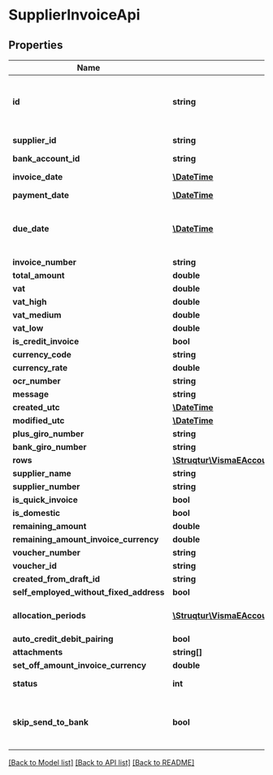 # SupplierInvoiceApi

## Properties
Name | Type | Description | Notes
------------ | ------------- | ------------- | -------------
**id** | **string** | Purpose: This is automatically generated by eAccounting upon creation | [optional] 
**supplier_id** | **string** | Source: Get from /v2/suppliers. | 
**bank_account_id** | **string** |  | [optional] 
**invoice_date** | [**\DateTime**](\DateTime.md) | Format: YYYY-MM-DD | [optional] 
**payment_date** | [**\DateTime**](\DateTime.md) |  | [optional] 
**due_date** | [**\DateTime**](\DateTime.md) | Format: YYYY-MM-DD. Default: Date based on the supplier&#39;s terms of payment | [optional] 
**invoice_number** | **string** |  | 
**total_amount** | **double** |  | 
**vat** | **double** |  | [optional] 
**vat_high** | **double** | Only for Norway | [optional] 
**vat_medium** | **double** | Only for Norway | [optional] 
**vat_low** | **double** | Only for Norway | [optional] 
**is_credit_invoice** | **bool** |  | [optional] 
**currency_code** | **string** |  | [optional] 
**currency_rate** | **double** |  | [optional] 
**ocr_number** | **string** |  | [optional] 
**message** | **string** |  | [optional] 
**created_utc** | [**\DateTime**](\DateTime.md) |  | [optional] 
**modified_utc** | [**\DateTime**](\DateTime.md) |  | [optional] 
**plus_giro_number** | **string** |  | [optional] 
**bank_giro_number** | **string** |  | [optional] 
**rows** | [**\Struqtur\VismaEAccounting\Model\SupplierInvoiceRowApi[]**](SupplierInvoiceRowApi.md) |  | [optional] 
**supplier_name** | **string** |  | [optional] 
**supplier_number** | **string** |  | [optional] 
**is_quick_invoice** | **bool** |  | [optional] 
**is_domestic** | **bool** |  | [optional] 
**remaining_amount** | **double** |  | [optional] 
**remaining_amount_invoice_currency** | **double** |  | [optional] 
**voucher_number** | **string** |  | [optional] 
**voucher_id** | **string** |  | [optional] 
**created_from_draft_id** | **string** |  | [optional] 
**self_employed_without_fixed_address** | **bool** |  | [optional] 
**allocation_periods** | [**\Struqtur\VismaEAccounting\Model\AllocationPeriodApi[]**](AllocationPeriodApi.md) | Purpose: For create use POST /v2/allocationperiods | [optional] 
**auto_credit_debit_pairing** | **bool** |  | [optional] 
**attachments** | **string[]** |  | [optional] 
**set_off_amount_invoice_currency** | **double** |  | [optional] 
**status** | **int** | 0 &#x3D; Draft, 1 &#x3D; Normal, 2 &#x3D; Deleted | [optional] 
**skip_send_to_bank** | **bool** | Invoice paid manually, won&#39;t be sent to the bank. Requires active bank integration. | [optional] 

[[Back to Model list]](../README.md#documentation-for-models) [[Back to API list]](../README.md#documentation-for-api-endpoints) [[Back to README]](../README.md)


